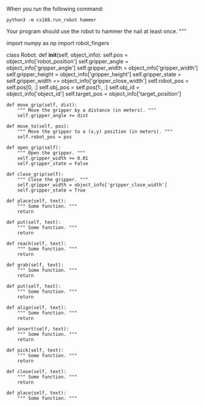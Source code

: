 

When you run the following command:

```
python3 -m cs188.run_robot hammer
```

Your program should use the robot to hammer the nail at least once.
"""

import numpy as np
import robot_fingers

class Robot:
    def __init__(self, object_info):
        self.pos = object_info['robot_position']
        self.gripper_angle = object_info['gripper_angle']
        self.gripper_width = object_info['gripper_width']
        self.gripper_height = object_info['gripper_height']
        self.gripper_state = self.gripper_width == object_info['gripper_close_width']
        self.robot_pos = self.pos[0, :]
        self.obj_pos = self.pos[1:, :]
        self.obj_id = object_info['object_id']
        self.target_pos = object_info['target_position']

    def move_grip(self, dist):
        """ Move the gripper by a distance (in meters). """
        self.gripper_angle += dist

    def move_to(self, pos):
        """ Move the gripper to a (x,y) position (in meters). """
        self.robot_pos = pos

    def open_grip(self):
        """ Open the gripper. """
        self.gripper_width += 0.01
        self.gripper_state = False

    def close_grip(self):
        """ Close the gripper. """
        self.gripper_width = object_info['gripper_close_width']
        self.gripper_state = True

    def place(self, text):
        """ Some function. """
        return

    def put(self, text):
        """ Some function. """
        return

    def reach(self, text):
        """ Some function. """
        return

    def grab(self, text):
        """ Some function. """
        return

    def put(self, text):
        """ Some function. """
        return

    def align(self, text):
        """ Some function. """
        return

    def insert(self, text):
        """ Some function. """
        return

    def pick(self, text):
        """ Some function. """
        return

    def close(self, text):
        """ Some function. """
        return

    def place(self, text):
        """ Some function. """